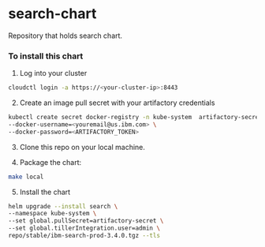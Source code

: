 # search-chart
Repository that holds search chart.

### To install this chart
1. Log into your cluster
  ```bash
  cloudctl login -a https://<your-cluster-ip>:8443
  ```

2. Create an image pull secret with your artifactory credentials
  ```bash
  kubectl create secret docker-registry -n kube-system  artifactory-secret --docker-server=hyc-cloud-private-integration-docker-local.artifactory.swg-devops.com \
  --docker-username=<youremail@us.ibm.com> \
  --docker-password=<ARTIFACTORY_TOKEN>
  ```
3. Clone this repo on your local machine.

4. Package the chart:
  ```bash
  make local
  ```
5. Install the chart
  ```bash
  helm upgrade --install search \
  --namespace kube-system \
  --set global.pullSecret=artifactory-secret \
  --set global.tillerIntegration.user=admin \
  repo/stable/ibm-search-prod-3.4.0.tgz --tls
  ```
